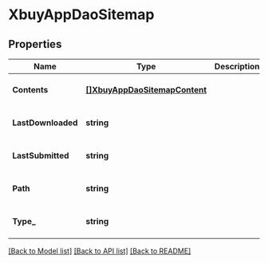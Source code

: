 # XbuyAppDaoSitemap

## Properties
Name | Type | Description | Notes
------------ | ------------- | ------------- | -------------
**Contents** | [**[]XbuyAppDaoSitemapContent**](xbuy.app.dao.SitemapContent.md) |  | [optional] [default to null]
**LastDownloaded** | **string** |  | [optional] [default to null]
**LastSubmitted** | **string** |  | [optional] [default to null]
**Path** | **string** |  | [optional] [default to null]
**Type_** | **string** |  | [optional] [default to null]

[[Back to Model list]](../README.md#documentation-for-models) [[Back to API list]](../README.md#documentation-for-api-endpoints) [[Back to README]](../README.md)

